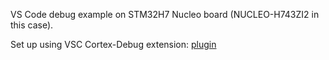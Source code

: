 VS Code debug example on STM32H7 Nucleo board (NUCLEO-H743ZI2 in this case).

Set up using VSC Cortex-Debug extension: [plugin](https://marketplace.visualstudio.com/items?itemName=marus25.cortex-debug) 
